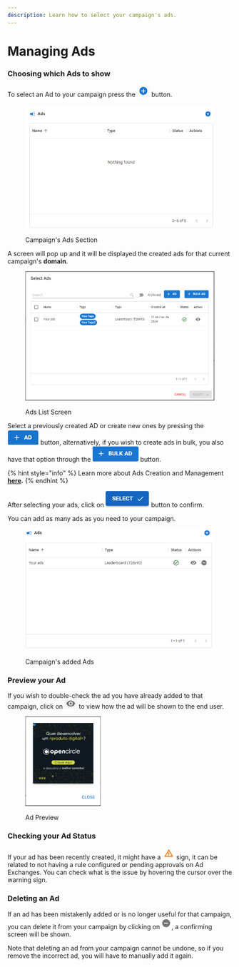 ```yaml
---
description: Learn how to select your campaign's ads.
---
```


# Managing Ads

### Choosing which Ads to show

To select an Ad to your campaign press the <img src="../../.gitbook/assets/image (3).png" alt="Select Ads" data-size="line"> button.

<figure><img src="../../.gitbook/assets/image (26).png" alt="" width="489"><figcaption><p>Campaign's Ads Section</p></figcaption></figure>

A screen will pop up and it will be displayed the created ads for that current campaign's **domain**.

<figure><img src="../../.gitbook/assets/image (21).png" alt="" width="563"><figcaption><p>Ads List Screen</p></figcaption></figure>

Select a previously created AD or create new ones by pressing the <img src="../../.gitbook/assets/image (22).png" alt="Create AD" data-size="line"> button, alternatively, if you wish to create ads in bulk, you also have that option through the <img src="../../.gitbook/assets/image (23).png" alt="Create Bulk Ad" data-size="line"> button.

{% hint style="info" %}
Learn more about Ads Creation and Management [**here**](../ad-serving/)**.**
{% endhint %}

After selecting your ads, click on <img src="../../.gitbook/assets/image (24).png" alt="Select" data-size="line"> button to confirm.

You can add as many ads as you need to your campaign.

<figure><img src="../../.gitbook/assets/image (25).png" alt="" width="482"><figcaption><p>Campaign's added Ads</p></figcaption></figure>

### Preview your Ad

If you wish to double-check the ad you have already added to that campaign, click on <img src="../../.gitbook/assets/image (45).png" alt="Preview" data-size="line"> to view how the ad will be shown to the end user.

<div align="left">

<figure><img src="../../.gitbook/assets/image (46).png" alt="" width="169"><figcaption><p>Ad Preview</p></figcaption></figure>

</div>

### Checking your Ad Status

If your ad has been recently created, it might have a <img src="../../.gitbook/assets/image (16) (2).png" alt="Issue Sign" data-size="line"> sign, it can be related to not having a rule configured or pending approvals on Ad Exchanges. You can check what is the issue by hovering the cursor over the warning sign.

### Deleting an Ad

If an ad has been mistakenly added or is no longer useful for that campaign, you can delete it from your campaign by clicking on <img src="../../.gitbook/assets/image (47).png" alt="Delete Ad" data-size="line">, a confirming screen will be shown.&#x20;

Note that deleting an ad from your campaign cannot be undone, so if you remove the incorrect ad, you will have to manually add it again.
